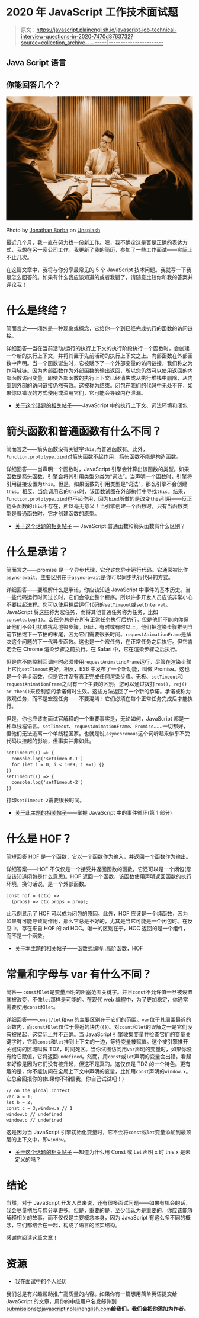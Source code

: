 # 2020 年 JavaScript 工作技术面试题

> 原文：<https://javascript.plainenglish.io/javascript-job-technical-interview-questions-in-2020-7470d8763732?source=collection_archive---------1----------------------->

## Java Script 语言

## 你能回答几个？

![](img/63dafae9de8a1028fac373ef888a7085.png)

Photo by [Jonathan Borba](https://unsplash.com/@jonathanborba?utm_source=medium&utm_medium=referral) on [Unsplash](https://unsplash.com?utm_source=medium&utm_medium=referral)

最近几个月，我一直在努力找一份新工作。嗯，我不确定这是否是正确的表达方式，我想在另一家公司工作。我更新了我的简历，参加了一些工作面试——实际上不止几次。

在这篇文章中，我将与你分享最常见的 5 个 JavaScript 技术问题。我就写一下我是怎么回答的。如果有什么我应该知道的或者我错了，请随意比较你和我的答案并评论我！

# 什么是终结？

简而言之——闭包是一种现象或概念，它给你一个到已经完成执行的函数的访问链接。

详细回答—当在当前活动/运行的执行上下文的执行阶段执行一个函数时，会创建一个新的执行上下文，并将其置于先前活动的执行上下文之上。内部函数在外部函数中声明。当一个函数诞生时，它被赋予了一个外部变量的访问链接，我们称之为作用域链。因为内部函数作为外部函数的输出返回，所以您仍然可以使用返回的内部函数访问变量。即使外部函数的执行上下文已经消失或从执行堆栈中删除，从内部到外部的访问链接仍然有效。这被称为结束。闭包在我们的代码中无处不在，如果你以错误的方式使用或滥用它们，它可能会导致内存泄漏。

*   [关于这个话题的相关帖子](https://medium.com/better-programming/execution-context-lexical-environment-and-closures-in-javascript-b57c979341a5)——JavaScript 中的执行上下文、词法环境和闭包

# 箭头函数和普通函数有什么不同？

简而言之——箭头函数没有关键字`this`,而普通函数有。此外，`Function.prototype.bind`对箭头函数不起作用，箭头函数不能是构造函数。

详细回答——当声明一个函数时，JavaScript 引擎会计算出该函数的类型。如果函数是箭头函数，引擎会将其引用类型分类为“词法”。当声明一个函数时，引擎将引用链接设置为`this`。但是，如果函数的引用类型是“词法”，那么引擎不会创建`this`。相反，当您调用它的`this`时，该函数试图在外部执行中寻找`this`。结果，`Function.prototype.bind`也不起作用，因为`bind`所做的是改变`this`引用——反正箭头函数的`this`不存在，所以毫无意义！当引擎创建一个函数时，只有当函数类型是普通函数时，它才创建函数的原型。

*   [关于这个话题的相关帖子](https://medium.com/better-programming/javascript-whats-the-difference-between-normal-and-arrow-functions-74c367324ae1) — JavaScript:普通函数和箭头函数有什么区别？

# 什么是承诺？

简而言之——promise 是一个异步代理，它允许您异步运行代码。它通常被比作`async-await`，主要区别在于`async-await`是你可以同步执行代码的方式。

详细回答——要理解什么是承诺，你应该知道 JavaScript 中事件的基本历史。当一些代码运行时间过长时，它们会停止整个程序。所以许多开发人员应该非常小心不要挂起进程。您可以使用稍后运行代码的`setTimeout`或`setInterval`。JavaScript 将这些称为宏任务，而将其他普通任务称为任务，比如`console.log(1)`。宏任务总是在所有正常任务执行后执行。但是他们不能向你保证他们不会打扰或扰乱渲染步骤。因此，有时或有时以上，他们把渲染步骤推到当前节拍或下一节拍的末尾，因为它们需要很长时间。`requestAnimationFrame`是解决这个问题的下一代异步函数。这也是一个宏任务，在正常任务之后执行。但它肯定会在 Chrome 渲染步骤之前执行。在 Safari 中，它在渲染步骤之后执行。

但是你不能控制回调何时必须使用`requestAnimatinoFrame`运行，尽管在渲染步骤上它比`setTimeout`更好。相反，ES6 中发布了一个新功能，叫做 Promise。这也是一个异步函数，但是它并没有真正完成任何渲染步骤。无极、`setTimeout`和`requestAnimationFrame`之间有一个主要的区别。您可以通过拨打`res(), rej() or then()`来控制您的承诺何时生效。这些方法返回了一个新的承诺。承诺被称为微观任务，而不是宏观任务——不要混淆！它们必须在每个正常任务完成后才能执行。

但是，你也应该向面试官解释的一个重要事实是，无论如何，JavaScript 都是一种单线程语言。`setTimeout`、`requestAnimationFrame`、`Promise`……一切都好，但他们无法逃离一个单线程国家。也就是说,`asynchronous`这个词听起来似乎不受代码块挂起的影响，但事实并非如此。

```
setTimeout(() => {
  console.log('setTimeout-1')
  for (let i = 0; i < 10e9; i +=1) {}
})
setTimeout(() => {
  console.log('setTimeout-2')
})
```

打印`setTimeout-2`需要很长时间。

*   [关于此主题的相关帖子](https://medium.com/better-programming/be-the-master-of-the-event-loop-in-javascript-part-1-6804cdf6608f)——掌握 JavaScript 中的事件循环(第 1 部分)

# 什么是 HOF？

简短回答 HOF 是一个函数，它以一个函数作为输入，并返回一个函数作为输出。

详细答案——HOF 不仅仅是一个接受并返回函数的函数，它还可以是一个闭包(您应该知道闭包是什么意思)。HOF 返回一个函数，该函数使用声明返回函数的执行环境，换句话说，是一个外部函数。

```
const hof = (ctx) => 
  (props) => ctx.props = props;
```

此示例显示了 HOF 可以成为闭包的原因。此外，HOF 应该是一个纯函数，因为如果有可能导致副作用，那么它总是不好的，尤其是当它可能是一个闭包时。在反应中，存在来自 HOF 的 ad HOC。唯一的区别在于，HOC 返回的是一个组件，而不是一个函数。

*   [关于本主题的相关帖子](https://medium.com/javascript-in-plain-english/functional-programming-higher-order-function-hof-aaa46bb444bb)——函数式编程::高阶函数，HOF

# 常量和字母与 var 有什么不同？

简答— `const`和`let`是变量声明的阻塞范围关键字。并且`const`不允许值一旦被设置就被改变，不像`let`那样是可能的。在现代 web 编程中，为了更加稳定，你通常需要使用`const`和`let`。

详细回答——`const/let`和`var`的主要区别在于它们的范围。`var`位于其周围最近的函数内，而`const`和`let`仅位于最近的块内(`{}`)。对`cosnt`和`let`的误解之一是它们没有被吊起，这实际上并不正确。当 JavaScript 引擎收集变量并检查它们的变量关键字时，它将`const`和`let`推到上下文的一边，等待变量被赋值。这个被引擎推开关键词的区域叫做 TDZ，时间死区。当你试图访问用`var`声明的变量时，如果你没有给它赋值，它将返回`undefined`。然而，用`const`或`let`声明的变量会出错。看起来好像是因为它们没有被升起，但这不是真的。这仅仅是 TDZ 的一个特色。更有趣的是，你不能访问在全局上下文中声明的变量，比如用`const`声明的`window.x`。它总会回报你的(如果你不相信我，你自己试试吧！)

```
// on the global context
var a = 1;
let b = 2;
const c = 3;window.a // 1
window.b // undefined
window.c // undefined
```

这是因为当 JavaScript 引擎初始化变量时，它不会将`const`或`let`变量添加到最顶层的上下文中，即`window`。

*   [关于这个话题的相关帖子](https://medium.com/javascript-in-plain-english/do-you-know-why-this-x-is-undefined-when-x-is-declared-with-const-or-let-8f6e00dcd490) —知道为什么用 Const 或 Let 声明 x 时 this.x 是未定义的吗？

# 结论

当然，对于 JavaScript 开发人员来说，还有很多面试问题——如果有机会的话，我会尽量稍后与您分享更多。但是，重要的是，至少我认为是重要的，你应该能够解释相关的故事，而不仅仅是主要概念本身，因为 JavaScript 有这么多不同的概念，它们都结合在一起，构成了语言的坚实结构。

感谢你阅读这篇文章！

# 资源

*   我在面试中的个人经历

我们总是有兴趣帮助推广高质量的内容。如果你有一篇想用简单英语提交给 JavaScript 的文章，用你的中级用户名发邮件到 submissions@javascriptinplainenglish.com[](mailto:submissions@javascriptinplainenglish.com)****给我们，我们会把你添加为作者。****